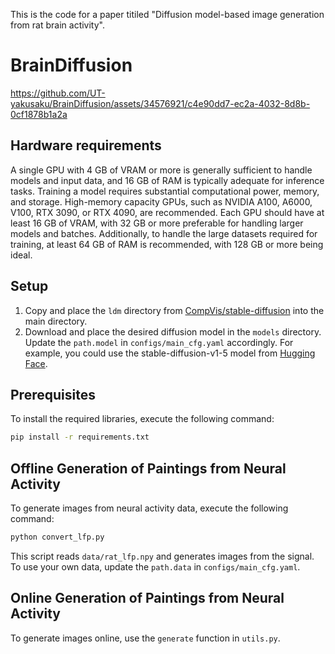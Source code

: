 This is the code for a paper titiled "Diffusion model-based image generation from rat brain activity".

# BrainDiffusion




https://github.com/UT-yakusaku/BrainDiffusion/assets/34576921/c4e90dd7-ec2a-4032-8d8b-0cf1878b1a2a


## Hardware requirements
A single GPU with 4 GB of VRAM or more is generally sufficient to handle models and input data, and 16 GB of RAM is typically adequate for inference tasks. 
Training a model requires substantial computational power, memory, and storage. High-memory capacity GPUs, such as NVIDIA A100, A6000, V100, RTX 3090, or RTX 4090, are recommended. Each GPU should have at least 16 GB of VRAM, with 32 GB or more preferable for handling larger models and batches. Additionally, to handle the large datasets required for training, at least 64 GB of RAM is recommended, with 128 GB or more being ideal.

## Setup
1. Copy and place the `ldm` directory from [CompVis/stable-diffusion](https://github.com/CompVis/stable-diffusion) into the main directory.
2. Download and place the desired diffusion model in the `models` directory. Update the `path.model` in `configs/main_cfg.yaml` accordingly. For example, you could use the stable-diffusion-v1-5 model from [Hugging Face](https://huggingface.co/runwayml/stable-diffusion-v1-5).

## Prerequisites
To install the required libraries, execute the following command:
```sh
pip install -r requirements.txt
```

## Offline Generation of Paintings from Neural Activity
To generate images from neural activity data, execute the following command:
```sh
python convert_lfp.py
```
This script reads `data/rat_lfp.npy` and generates images from the signal. To use your own data, update the `path.data` in `configs/main_cfg.yaml`.

## Online Generation of Paintings from Neural Activity
To generate images online, use the `generate` function in `utils.py`.
